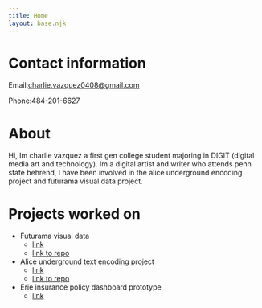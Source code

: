 ```yaml
---
title: Home
layout: base.njk
---
```


# Contact information

Email:charlie.vazquez0408@gmail.com

Phone:484-201-6627

# About


Hi, Im charlie vazquez a first gen college student majoring in DIGIT (digital media art and technology). Im a digital artist and writer who attends penn state behrend, I have been involved in the alice underground encoding project and futurama visual data project.

# Projects worked on
- Futurama visual data 
  - <a href="https://mystkitteh.github.io/TeamFuturama/index.html">link</a>
  - <a href="https://github.com/MystKitteh/TeamFuturama">link to repo</a>
- Alice underground text encoding project
  - <a href="https://madisonsciarrillo.github.io/AliceUndergroundProject/">link</a>
  - <a href="https://github.com/MadisonSciarrillo/AliceUndergroundProject">link to repo</a>
- Erie insurance policy dashboard prototype
  - <a href="https://miro.com/app/board/uXjVLYVd5ns=/">link</a> 



